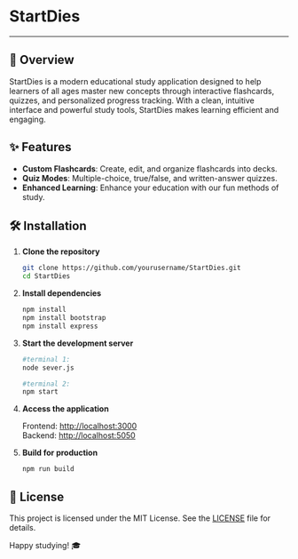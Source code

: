 # StartDies

---

## 🚀 Overview

StartDies is a modern educational study application designed to help learners of all ages master new concepts through interactive flashcards, quizzes, and personalized progress tracking. With a clean, intuitive interface and powerful study tools, StartDies makes learning efficient and engaging.

## ✨ Features

- **Custom Flashcards**: Create, edit, and organize flashcards into decks.
- **Quiz Modes**: Multiple-choice, true/false, and written-answer quizzes.
- **Enhanced Learning**: Enhance your education with our fun methods of study.

## 🛠 Installation

1. **Clone the repository**

   ```bash
   git clone https://github.com/yourusername/StartDies.git
   cd StartDies
   ```

2. **Install dependencies**

   ```bash
   npm install
   npm install bootstrap
   npm install express
   ```

3. **Start the development server**
 
   ```bash
   #terminal 1:
   node sever.js
   ```

   ```bash
   #terminal 2:
   npm start
   ```

4. **Access the application**

   Frontend: [http://localhost:3000](http://localhost:3000)  
   Backend: [http://localhost:5050](http://localhost:5050)
   
6. **Build for production**

   ```bash
   npm run build
   ```

## 📜 License

This project is licensed under the MIT License. See the [LICENSE](LICENSE) file for details.

Happy studying! 🎓

